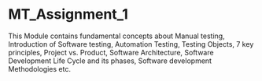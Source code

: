 # MT_Assignment_1
This Module contains fundamental concepts about Manual testing, Introduction of  Software testing, Automation Testing, Testing Objects, 7 key principles, Project vs. Product, Software Architecture, Software Development Life Cycle and its phases, Software development Methodologies etc.
